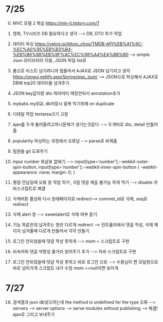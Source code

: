 # 7/25 
0. MVC 모델 2 복습
https://min-it.tistory.com/7

1. 영화, TV시리즈 DB 필요하다고 생각
--> DB, DTO 추가 작업

2. 데이터 파싱 https://velog.io/@boo_choo/TMDB-API%EB%A1%9C-%EC%A0%95%EB%B3%B4-%EB%B6%88%EB%9F%AC%EC%98%A4%EA%B8%B0
--> simple Json 라이브러리 이용, JSON 파일 list로 

2. 폼으로 리스트 넘기려니까 힘들어서 AJAX로 JSON 넘기자고 생각 https://goguj.netlify.app/Spring/ajax_json/
--> JSON으로 파싱해서 AJAX로 DB에 top20 데이터들 넘겨주기
   
4. JSON  key값이랑 dto 파라미터 매칭안되서 annotation추가 

5. mybatis mySQL db저장시 중복 막기위해 on duplicate

6. 디테일 작업 textarea크기 고정

7. ajax를 두개 불러올려고하니문제가 생기는것같다
--> 두개따로 dto, detail 만들어줌 

8. popularity 파싱하는  과정에서 오류남 --> parse로 바꿔줌 

9. 팀원들 git 도와주기

10. input number 화살표 없애기 --> input[type='number']::-webkit-outer-spin-button,
input[type='number']::-webkit-inner-spin-button {
	  -webkit-appearance: none;
	  margin: 0;
}

11.  평점 안남길때 오류 창 작업 하기 , 0점 댓글 제출 불가능 하게 막기 --> disable 자바스크립트로 해결

12. 삭제버튼 활성화 다시 원래페이지로 redirect--> commet_id로 삭제, seq로 redirect 

13. 삭제 alert 창 --> sweetalert로 삭제 여부 묻기

14. 기능 똑같은데 넘겨주는 창만 다르게 redirect --> 컨트롤러에서 댓글 작성, 삭제 페이지 넘겨줄때 다르게 만들어서 각각 만들기 

15. 로그인 안되었을때 댓글 작성 못하게 --> mem + 스크립트로 구현 

16. 비속어와 댓글 익명성 줄거리 읽어주기 추가 --> 자바 스크립트로 구현 

17. 로그인 안되었을때 댓글 작성 못하고 바로 로그인 으로 --> 수홍님이 짠 모달창으로 바로 넘어가게 스크립트 내가 수정 mem ==null이면 보이게 

# 7/27
18.  검색결과 json db넣으려는데 the method is undefined for the type 오류 --> servers --> server options --> serve modules without publishing --> 해결! ajax로 그리고 보내주기 
